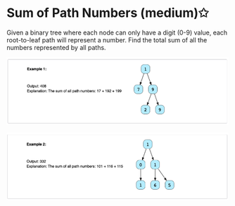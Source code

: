 # Sum of Path Numbers (medium)✩

Given a binary tree where each node can only have a digit (0-9) value, 
each root-to-leaf path will represent a number. 
Find the total sum of all the numbers represented by all paths.

![Sum of Path Numbers Example 1](./../../../assets/sum_of_path_numbers_1.png)

![Sum of Path Numbers Example 2](./../../../assets/sum_of_path_numbers_2.png)

